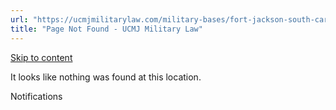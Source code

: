 ```yaml
---
url: "https://ucmjmilitarylaw.com/military-bases/fort-jackson-south-carolina-military-defense-lawyer-ucmj-legal-guide/%7Blocation12"
title: "Page Not Found - UCMJ Military Law"
---
```


[Skip to content](https://ucmjmilitarylaw.com/military-bases/fort-jackson-south-carolina-military-defense-lawyer-ucmj-legal-guide/%7Blocation12#content)

It looks like nothing was found at this location.

Notifications